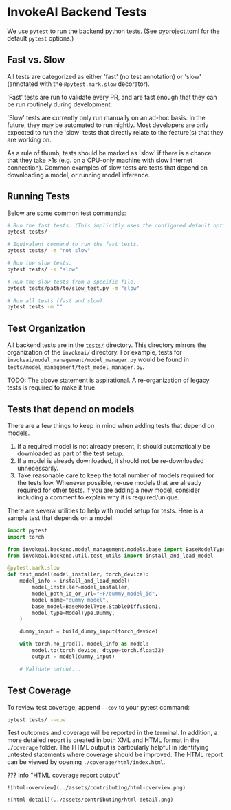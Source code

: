# InvokeAI Backend Tests

We use `pytest` to run the backend python tests. (See [pyproject.toml](https://github.com/invoke-ai/InvokeAI/blob/main/pyproject.toml) for the default `pytest` options.)

## Fast vs. Slow
All tests are categorized as either 'fast' (no test annotation) or 'slow' (annotated with the `@pytest.mark.slow` decorator).

'Fast' tests are run to validate every PR, and are fast enough that they can be run routinely during development.

'Slow' tests are currently only run manually on an ad-hoc basis. In the future, they may be automated to run nightly. Most developers are only expected to run the 'slow' tests that directly relate to the feature(s) that they are working on.

As a rule of thumb, tests should be marked as 'slow' if there is a chance that they take >1s (e.g. on a CPU-only machine with slow internet connection). Common examples of slow tests are tests that depend on downloading a model, or running model inference.

## Running Tests

Below are some common test commands:
```bash
# Run the fast tests. (This implicitly uses the configured default option: `-m "not slow"`.)
pytest tests/

# Equivalent command to run the fast tests.
pytest tests/ -m "not slow"

# Run the slow tests.
pytest tests/ -m "slow"

# Run the slow tests from a specific file.
pytest tests/path/to/slow_test.py -m "slow"

# Run all tests (fast and slow).
pytest tests -m ""
```

## Test Organization

All backend tests are in the [`tests/`](https://github.com/invoke-ai/InvokeAI/tree/main/tests) directory. This directory mirrors the organization of the `invokeai/` directory. For example, tests for `invokeai/model_management/model_manager.py` would be found in `tests/model_management/test_model_manager.py`.

TODO: The above statement is aspirational. A re-organization of legacy tests is required to make it true.

## Tests that depend on models

There are a few things to keep in mind when adding tests that depend on models.

1. If a required model is not already present, it should automatically be downloaded as part of the test setup.
2. If a model is already downloaded, it should not be re-downloaded unnecessarily.
3. Take reasonable care to keep the total number of models required for the tests low. Whenever possible, re-use models that are already required for other tests. If you are adding a new model, consider including a comment to explain why it is required/unique.

There are several utilities to help with model setup for tests. Here is a sample test that depends on a model:
```python
import pytest
import torch

from invokeai.backend.model_management.models.base import BaseModelType, ModelType
from invokeai.backend.util.test_utils import install_and_load_model

@pytest.mark.slow
def test_model(model_installer, torch_device):
    model_info = install_and_load_model(
        model_installer=model_installer,
        model_path_id_or_url="HF/dummy_model_id",
        model_name="dummy_model",
        base_model=BaseModelType.StableDiffusion1,
        model_type=ModelType.Dummy,
    )

    dummy_input = build_dummy_input(torch_device)

    with torch.no_grad(), model_info as model:
        model.to(torch_device, dtype=torch.float32)
        output = model(dummy_input)

    # Validate output...

```

## Test Coverage

To review test coverage, append `--cov` to your pytest command:
```bash
pytest tests/ --cov
```

Test outcomes and coverage will be reported in the terminal. In addition, a more detailed report is created in both XML and HTML format in the `./coverage` folder. The HTML output is particularly helpful in identifying untested statements where coverage should be improved. The HTML report can be viewed by opening `./coverage/html/index.html`.

??? info "HTML coverage report output"

    ![html-overview](../assets/contributing/html-overview.png)

    ![html-detail](../assets/contributing/html-detail.png)
